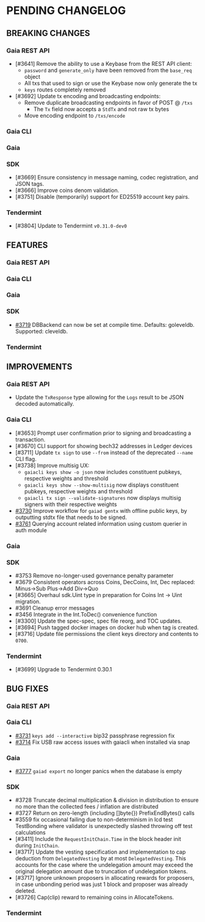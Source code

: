 # PENDING CHANGELOG

<!----------------------------- BREAKING CHANGES ----------------------------->

## BREAKING CHANGES

### Gaia REST API

* [\#3641] Remove the ability to use a Keybase from the REST API client:
  * `password` and `generate_only` have been removed from the `base_req` object
  * All txs that used to sign or use the Keybase now only generate the tx
  * `keys` routes completely removed
* [\#3692] Update tx encoding and broadcasting endpoints:
  * Remove duplicate broadcasting endpoints in favor of POST @ `/txs`
    * The `Tx` field now accepts a `StdTx` and not raw tx bytes
  * Move encoding endpoint to `/txs/encode`

### Gaia CLI

### Gaia

### SDK

* [\#3669] Ensure consistency in message naming, codec registration, and JSON
tags.
* [\#3666] Improve coins denom validation.
* [\#3751] Disable (temporarily) support for ED25519 account key pairs.

### Tendermint
* [\#3804] Update to Tendermint `v0.31.0-dev0`

<!--------------------------------- FEATURES --------------------------------->

## FEATURES

### Gaia REST API

### Gaia CLI

### Gaia

### SDK

* [\#3719](https://github.com/cosmos/cosmos-sdk/issues/3719) DBBackend can now be set at compile time.
  Defaults: goleveldb. Supported: cleveldb.

### Tendermint

<!------------------------------- IMPROVEMENTS ------------------------------->

## IMPROVEMENTS

### Gaia REST API

* Update the `TxResponse` type allowing for the `Logs` result to be JSON
decoded automatically.

### Gaia CLI

* [\#3653] Prompt user confirmation prior to signing and broadcasting a transaction.
* [\#3670] CLI support for showing bech32 addresses in Ledger devices
* [\#3711] Update `tx sign` to use `--from` instead of the deprecated `--name`
CLI flag.
* [\#3738] Improve multisig UX:
  * `gaiacli keys show -o json` now includes constituent pubkeys, respective weights and threshold
  * `gaiacli keys show --show-multisig` now displays constituent pubkeys, respective weights and threshold
  * `gaiacli tx sign --validate-signatures` now displays multisig signers with their respective weights
* [\#3730](https://github.com/cosmos/cosmos-sdk/issues/3730) Improve workflow for
`gaiad gentx` with offline public keys, by outputting stdtx file that needs to be signed.
* [\#3761](https://github.com/cosmos/cosmos-sdk/issues/3761) Querying account related information using custom querier in auth module

### Gaia

### SDK

* \#3753 Remove no-longer-used governance penalty parameter
* \#3679 Consistent operators across Coins, DecCoins, Int, Dec
          replaced: Minus->Sub Plus->Add Div->Quo
* [\#3665] Overhaul sdk.Uint type in preparation for Coins Int -> Uint migration.
* \#3691 Cleanup error messages
* \#3456 Integrate in the Int.ToDec() convenience function
* [\#3300] Update the spec-spec, spec file reorg, and TOC updates.
* [\#3694] Push tagged docker images on docker hub when tag is created.
* [\#3716] Update file permissions the client keys directory and contents to `0700`.

### Tendermint

* [\#3699] Upgrade to Tendermint 0.30.1

<!--------------------------------- BUG FIXES -------------------------------->

## BUG FIXES

### Gaia REST API

### Gaia CLI

* [\#3731](https://github.com/cosmos/cosmos-sdk/pull/3731) `keys add --interactive` bip32 passphrase regression fix
* [\#3714](https://github.com/cosmos/cosmos-sdk/issues/3714) Fix USB raw access issues with gaiacli when installed via snap

### Gaia

* [\#3777](https://github.com/cosmso/cosmos-sdk/pull/3777) `gaiad export` no longer panics when the database is empty

### SDK

* \#3728 Truncate decimal multiplication & division in distribution to ensure
         no more than the collected fees / inflation are distributed
* \#3727 Return on zero-length (including []byte{}) PrefixEndBytes() calls
* \#3559 fix occasional failing due to non-determinism in lcd test TestBonding
  where validator is unexpectedly slashed throwing off test calculations
* [\#3411] Include the `RequestInitChain.Time` in the block header init during
`InitChain`.
* [\#3717] Update the vesting specification and implementation to cap deduction from
`DelegatedVesting` by at most `DelegatedVesting`. This accounts for the case where
the undelegation amount may exceed the original delegation amount due to
truncation of undelegation tokens.
* [\#3717] Ignore unknown proposers in allocating rewards for proposers, in case
  unbonding period was just 1 block and proposer was already deleted.
* [\#3726] Cap(clip) reward to remaining coins in AllocateTokens.

### Tendermint
